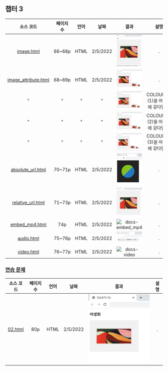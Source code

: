 ## 챕터 3
|소스 코드|페이지 수|언어|날짜|결과|설명|
|:---:|:---:|:---:|:---:|:---:|:---:|
|[image.html](./image.html)|66~68p|HTML|2/5/2022|![docs-image](./docs/image.jpg)|.|
|[image_attribute.html](./image_attribute.html)|68~69p|HTML|2/5/2022|![docs-image_attribute-1](./docs/image_attribute-1.jpg)|.|
|"|"|"|"|![docs-image_attribute-2](./docs/image_attribute-2.jpg)|COLOURIZE (1)을 마우스에 갖다댈 시|
|"|"|"|"|![docs-image-atrribute-3](./docs/image_attribute-3.jpg)|COLOURIZE (2)을 마우스에 갖다댈 시|
|"|"|"|"|![docs-image-attribute-4](./docs/image_attribute-4.jpg)|COLOURIZE (3)을 마우스에 갖다댈 시|
|[absolute_url.html](./absolute_url.html)|70~71p|HTML|2/5/2022|![docs-absolute_url](./docs/absolute_url.jpg)|.|
|[relative_url.html](./relative_url.html)|71~73p|HTML|2/5/2022|![docs-relative_url](./docs/relative_url.jpg)|.|
|[embed_mp4.html](./embed_mp4.html)|74p|HTML|2/5/2022|![docs-embed_mp4](./docs/embed_mp4.jpg)|.|
|[audio.html](./audio.html)|75~76p|HTML|2/5/2022|![docs-audio](./docs/audio.jpg)|.|
|[video.html](./video.html)|76~77p|HTML|2/5/2022|![docs-video](./docs/video.jpg)|.|

### [연습 문제](../../../../tree/main/HTMLTML/caph3/pp)
|소스 코드|페이지 수|언어|날짜|결과|설명|
|:---:|:---:|:---:|:---:|:---:|:---:|
|[02.html](./pp/02.html)|80p|HTML|2/5/2022|![docs-pp-02](./docs/pp-02.jpg)|.|